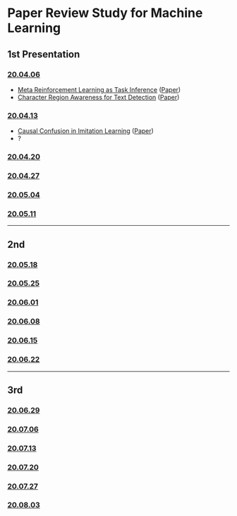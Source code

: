 # Paper Review Study for Machine Learning

## 1st Presentation

### [20.04.06]()

- [Meta Reinforcement Learning as Task Inference]() ([Paper](https://arxiv.org/abs/1905.06424))
- [Character Region Awareness for Text Detection]() ([Paper](https://arxiv.org/pdf/1904.01941.pdf))

### [20.04.13]()

- [Causal Confusion in Imitation Learning]() ([Paper](http://papers.nips.cc/paper/9343-causal-confusion-in-imitation-learning))
- ?

### [20.04.20]()

### [20.04.27]()

### [20.05.04]()

### [20.05.11]()

---

## 2nd

### [20.05.18]()

### [20.05.25]()

### [20.06.01]()

### [20.06.08]()

### [20.06.15]()

### [20.06.22]()

---

## 3rd

### [20.06.29]()

### [20.07.06]()

### [20.07.13]()

### [20.07.20]()

### [20.07.27]()

### [20.08.03]()
